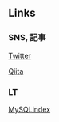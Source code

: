 <!--
**higaki-takanori/higaki-takanori** is a ✨ _special_ ✨ repository because its `README.md` (this file) appears on your GitHub profile.

Here are some ideas to get you started:

- 🔭 I’m currently working on ...
- 🌱 I’m currently learning ...
- 👯 I’m looking to collaborate on ...
- 🤔 I’m looking for help with ...
- 💬 Ask me about ...
- 📫 How to reach me: ...
- 😄 Pronouns: ...
- ⚡ Fun fact: ...
-->

## Links

<!-- 
### 運営中の勉強会
[エンジニアの輪 at 福岡]()
 -->
 
### SNS, 記事
[Twitter](https://twitter.com/higaki_program)

[Qiita](https://qiita.com/higaki-takanori)

### LT
[MySQLindex](https://higaki-takanori.github.io/indexLT/)

<!-- 
### Career
[Career]() 
-->
